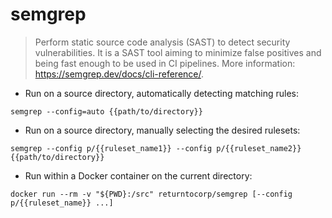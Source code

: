 # semgrep

> Perform static source code analysis (SAST) to detect security vulnerabilities.
> It is a SAST tool aiming to minimize false positives and being fast enough to be used in CI pipelines.
> More information: <https://semgrep.dev/docs/cli-reference/>.

- Run on a source directory, automatically detecting matching rules:

`semgrep --config=auto {{path/to/directory}}`

- Run on a source directory, manually selecting the desired rulesets:

`semgrep --config p/{{ruleset_name1}} --config p/{{ruleset_name2}} {{path/to/directory}}`

- Run within a Docker container on the current directory:

`docker run --rm -v "${PWD}:/src" returntocorp/semgrep [--config p/{{ruleset_name}} ...]`

